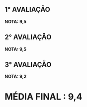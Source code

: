 ## 1° AVALIAÇÃO


**NOTA: 9,5**

## 2° AVALIAÇÃO

**NOTA: 9,5**

## 3° AVALIAÇÃO

**NOTA: 9,2**

# MÉDIA FINAL : 9,4
